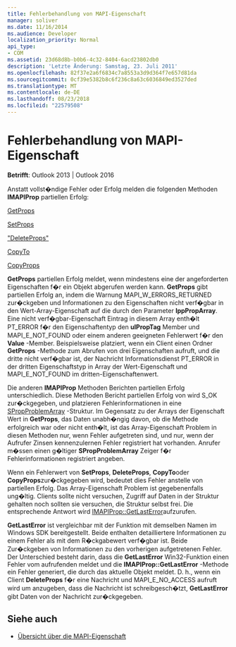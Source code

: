 ```yaml
---
title: Fehlerbehandlung von MAPI-Eigenschaft
manager: soliver
ms.date: 11/16/2014
ms.audience: Developer
localization_priority: Normal
api_type:
- COM
ms.assetid: 23d68d8b-b0b6-4c32-8404-6acd23802db0
description: 'Letzte Änderung: Samstag, 23. Juli 2011'
ms.openlocfilehash: 82f37e2a6f6834c7a8553a3d9d364f7e657d81da
ms.sourcegitcommit: 0cf39e5382b8c6f236c8a63c6036849ed3527ded
ms.translationtype: MT
ms.contentlocale: de-DE
ms.lasthandoff: 08/23/2018
ms.locfileid: "22579508"
---
```

# <a name="handling-mapi-property-errors"></a>Fehlerbehandlung von MAPI-Eigenschaft

**Betrifft**: Outlook 2013 | Outlook 2016 
  
Anstatt vollst�ndige Fehler oder Erfolg melden die folgenden Methoden **IMAPIProp** partiellen Erfolg: 
  
[GetProps](imapiprop-getprops.md)
  
[SetProps](imapiprop-setprops.md)
  
["DeleteProps"](imapiprop-deleteprops.md)
  
[CopyTo](imapiprop-copyto.md)
  
[CopyProps](imapiprop-copyprops.md)
  
**GetProps** partiellen Erfolg meldet, wenn mindestens eine der angeforderten Eigenschaften f�r ein Objekt abgerufen werden kann. **GetProps** gibt partiellen Erfolg an, indem die Warnung MAPI_W_ERRORS_RETURNED zur�ckgeben und Informationen zu den Eigenschaften nicht verf�gbar in den Wert-Array-Eigenschaft auf die durch den Parameter **lppPropArray**. Eine nicht verf�gbar-Eigenschaft Eintrag in diesem Array enth�lt PT_ERROR f�r den Eigenschaftentyp den **ulPropTag** Member und MAPI_E_NOT_FOUND oder einem anderen geeigneten Fehlerwert f�r den **Value** -Member. Beispielsweise platziert, wenn ein Client einen Ordner **GetProps** -Methode zum Abrufen von drei Eigenschaften aufruft, und die dritte nicht verf�gbar ist, der Nachricht Informationsdienst PT_ERROR in der dritten Eigenschaftstyp in Array der Wert-Eigenschaft und MAPI_E_NOT_FOUND im dritten-Eigenschaftenwert. 
  
Die anderen **IMAPIProp** Methoden Berichten partiellen Erfolg unterschiedlich. Diese Methoden Bericht partiellen Erfolg von wird S_OK zur�ckgegeben, und platzieren Fehlerinformationen in eine [SPropProblemArray](spropproblemarray.md) -Struktur. Im Gegensatz zu der Arrays der Eigenschaft Wert in **GetProps**, das Daten unabh�ngig davon, ob die Methode erfolgreich war oder nicht enth�lt, ist das Array-Eigenschaft Problem in diesen Methoden nur, wenn Fehler aufgetreten sind, und nur, wenn der Aufrufer Zinsen kennenzulernen Fehler registriert hat vorhanden. Anrufer m�ssen einen g�ltiger **SPropProblemArray** Zeiger f�r Fehlerinformationen registriert angeben. 
  
Wenn ein Fehlerwert von **SetProps**, **DeleteProps**, **CopyTo**oder **CopyProps**zur�ckgegeben wird, bedeutet dies Fehler anstelle von partiellen Erfolg. Das Array-Eigenschaft Problem ist gegebenenfalls ung�ltig. Clients sollte nicht versuchen, Zugriff auf Daten in der Struktur gehalten noch sollten sie versuchen, die Struktur selbst frei. Die entsprechende Antwort wird [IMAPIProp::GetLastError](imapiprop-getlasterror.md)aufzurufen. 
  
**GetLastError** ist vergleichbar mit der Funktion mit demselben Namen im Windows SDK bereitgestellt. Beide enthalten detailliertere Informationen zu einem Fehler als mit dem R�ckgabewert verf�gbar ist. Beide Zur�ckgeben von Informationen zu den vorherigen aufgetretenen Fehler. Der Unterschied besteht darin, dass die **GetLastError** Win32-Funktion einen Fehler vom aufrufenden meldet und die **IMAPIProp::GetLastError** -Methode ein Fehler generiert, die durch das aktuelle Objekt meldet. D. h., wenn ein Client **DeleteProps** f�r eine Nachricht und MAPI_E_NO_ACCESS aufruft wird um anzugeben, dass die Nachricht ist schreibgesch�tzt, **GetLastError** gibt Daten von der Nachricht zur�ckgegeben. 
  
## <a name="see-also"></a>Siehe auch

- [Übersicht über die MAPI-Eigenschaft](mapi-property-overview.md)

